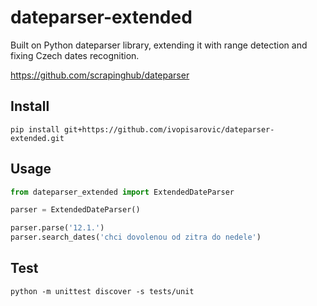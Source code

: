 # dateparser-extended
Built on Python dateparser library, extending it with range detection and fixing Czech dates recognition.

https://github.com/scrapinghub/dateparser

## Install

`pip install git+https://github.com/ivopisarovic/dateparser-extended.git`

## Usage

```python
from dateparser_extended import ExtendedDateParser

parser = ExtendedDateParser()

parser.parse('12.1.')
parser.search_dates('chci dovolenou od zitra do nedele')
```

## Test

`python -m unittest discover -s tests/unit`